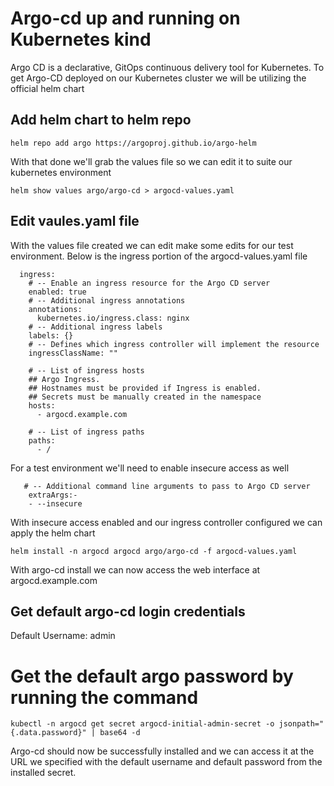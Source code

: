 # Argo-cd up and running on Kubernetes kind

Argo CD is a declarative, GitOps continuous delivery tool for Kubernetes.
To get Argo-CD deployed on our Kubernetes cluster we will be utilizing the official helm chart

## Add helm chart to helm repo
```
helm repo add argo https://argoproj.github.io/argo-helm
```

With that done we'll grab the values file so we can edit it to suite our kubernetes environment
```
helm show values argo/argo-cd > argocd-values.yaml
```

## Edit vaules.yaml file
With the values file created we can edit make some edits for our test environment.
Below is the ingress portion of the argocd-values.yaml file
```
  ingress:
    # -- Enable an ingress resource for the Argo CD server
    enabled: true
    # -- Additional ingress annotations
    annotations:
      kubernetes.io/ingress.class: nginx
    # -- Additional ingress labels
    labels: {}
    # -- Defines which ingress controller will implement the resource
    ingressClassName: ""

    # -- List of ingress hosts
    ## Argo Ingress.
    ## Hostnames must be provided if Ingress is enabled.
    ## Secrets must be manually created in the namespace
    hosts:
      - argocd.example.com

    # -- List of ingress paths
    paths:
      - /
```

For a test environment we'll need to enable insecure access as well
```
   # -- Additional command line arguments to pass to Argo CD server
    extraArgs:-
    - --insecure
 ```
 
With insecure access enabled and our ingress controller configured we can apply the helm chart

```
helm install -n argocd argocd argo/argo-cd -f argocd-values.yaml
```

With argo-cd install  we can now access the web interface at argocd.example.com


## Get default argo-cd login credentials
Default Username: admin
# Get the default argo password by running the command
```
kubectl -n argocd get secret argocd-initial-admin-secret -o jsonpath="{.data.password}" | base64 -d
```

Argo-cd should now be successfully installed and we can access it at the URL we specified with the default username and default password from the installed secret. 
